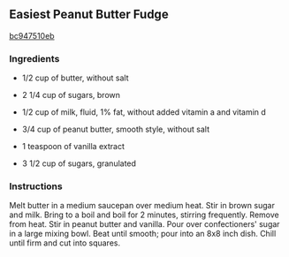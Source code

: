 ## Easiest Peanut Butter Fudge

[bc947510eb](http://allrecipes.com/recipe/easiest-peanut-butter-fudge/)

### Ingredients

 - 1/2 cup of butter, without salt

 - 2 1/4 cup of sugars, brown

 - 1/2 cup of milk, fluid, 1% fat, without added vitamin a and vitamin d

 - 3/4 cup of peanut butter, smooth style, without salt

 - 1 teaspoon of vanilla extract

 - 3 1/2 cup of sugars, granulated

### Instructions

Melt butter in a medium saucepan over medium heat. Stir in brown sugar and milk. Bring to a boil and boil for 2 minutes, stirring frequently. Remove from heat. Stir in peanut butter and vanilla. Pour over confectioners' sugar in a large mixing bowl. Beat until smooth; pour into an 8x8 inch dish. Chill until firm and cut into squares.